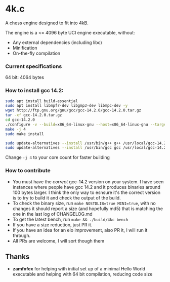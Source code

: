 # 4k.c
A chess engine designed to fit into 4kB.

The engine is a <= 4096 byte UCI engine executable, without:
* Any external dependencies (including libc)
* Minification
* On-the-fly compilation

### Current specifications
64 bit: 4064 bytes

### How to install gcc 14.2:
```bash
sudo apt install build-essential
sudo apt install libmpfr-dev libgmp3-dev libmpc-dev -y
wget http://ftp.gnu.org/gnu/gcc/gcc-14.2.0/gcc-14.2.0.tar.gz
tar -xf gcc-14.2.0.tar.gz
cd gcc-14.2.0
./configure -v --build=x86_64-linux-gnu --host=x86_64-linux-gnu --target=x86_64-linux-gnu --prefix=/usr/local/gcc-14.2.0 --enable-checking=release --enable-languages=c,c++ --disable-multilib --program-suffix=-14.2.0
make -j 4
sudo make install

sudo update-alternatives --install /usr/bin/g++ g++ /usr/local/gcc-14.2.0/bin/g++-14.2.0 14
sudo update-alternatives --install /usr/bin/gcc gcc /usr/local/gcc-14.2.0/bin/gcc-14.2.0 14
```

Change `-j 4` to your core count for faster building

### How to contribute

* You must have the *correct* gcc-14.2 version on your system. I have seen instances where people have gcc 14.2 and it produces binaries around 100 bytes larger. I think the only way to esnsure it's the correct version is to try to build it and check the output of the build.
* To check the binary size, run `make NOSTDLIB=true MINI=true`, with no changes it should report a size (and hopefully md5) that is matching the one in the last log of CHANGELOG.md
* To get the latest bench, run `make && ./build/4kc bench`
* If you have a size reduction, just PR it.
* If you have an idea for an elo improvement, also PR it, I will run it through.
* All PRs are welcome, I will sort though them

## Thanks
* **zamfofex** for helping with initial set up of a minimal Hello World executable and helping with 64 bit compilation, reducing code size
